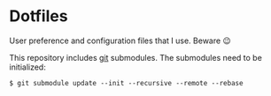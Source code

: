 Dotfiles
========

User preference and configuration files that I use. Beware :wink:

This repository includes [git](http://git-scm.com/) submodules.
The submodules need to be initialized:

    $ git submodule update --init --recursive --remote --rebase
